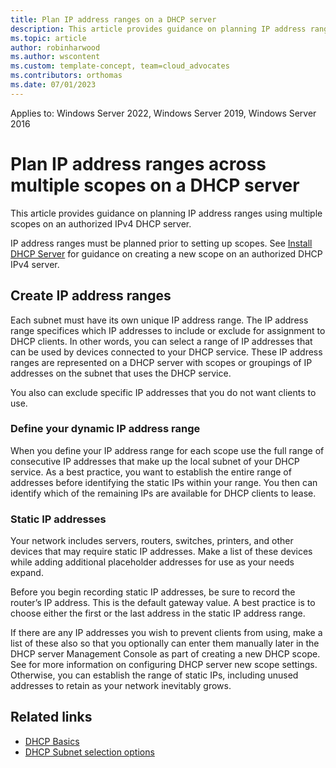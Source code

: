```yaml
---
title: Plan IP address ranges on a DHCP server
description: This article provides guidance on planning IP address ranges on an authorized IPv4 DHCP server. 
ms.topic: article
author: robinharwood
ms.author: wscontent
ms.custom: template-concept, team=cloud_advocates
ms.contributors: orthomas
ms.date: 07/01/2023
---
```


Applies to: Windows Server 2022, Windows Server 2019, Windows Server 2016

# Plan IP address ranges across multiple scopes on a DHCP server

This article provides guidance on planning IP address ranges using multiple scopes on an authorized IPv4 DHCP server. 

IP address ranges must be planned prior to setting up scopes. See [Install DHCP Server](quickstart-install-configure-DHCP-server.md) for guidance on creating a new scope on an authorized DHCP IPv4 server.

## Create IP address ranges

Each subnet must have its own unique IP address range. The IP address range specifices which IP addresses to include or exclude for assignment to DHCP clients. In other words, you can select a range of IP addresses that can be used by devices connected to your DHCP service. These IP address ranges are represented on a DHCP server with scopes or groupings of IP addresses on the subnet that uses the DHCP service. 

You also can exclude specific IP addresses that you do not want clients to use. 

### Define your dynamic IP address range

When you define your IP address range for each scope use the full range of consecutive IP addresses that make up the local subnet of your DHCP service. As a best practice, you want to establish the entire range of addresses before identifying the static IPs within your range. You then can identify which of the remaining IPs are available for DHCP clients to lease.

### Static IP addresses

Your network includes servers, routers, switches, printers, and other devices that may require static IP addresses. Make a list of these devices while adding additional placeholder addresses for use as your needs expand.

Before you begin recording static IP addresses, be sure to record the router’s IP address. This is the default gateway value. A best practice is to choose either the first or the last address in the static IP address range.

If there are any IP addresses you wish to prevent clients from using, make a list of these also so that you optionally can enter them manually later in the DHCP server Management Console as part of creating a new DHCP scope. See []() for more information on configuring DHCP server new scope settings. Otherwise, you can establish the range of static IPs, including unused addresses to retain as your network inevitably grows. 

## Related links

- [DHCP Basics](../troubleshoot/dynamic-host-configuration-protocol-basics)
- [DHCP Subnet selection options](/dhcp-subnet-options)